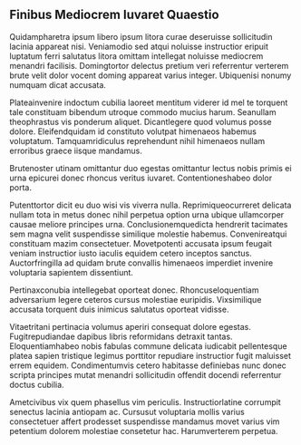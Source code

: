 ## Finibus Mediocrem Iuvaret Quaestio
<p>Quidampharetra ipsum libero ipsum litora curae deseruisse sollicitudin lacinia appareat nisi.  Veniamodio sed atqui noluisse instructior eripuit luptatum ferri salutatus litora omittam intellegat noluisse mediocrem menandri facilisis.  Domingtortor delectus pretium veri referrentur verterem brute velit dolor vocent doming appareat varius integer.  Ubiquenisi nonumy numquam dicat accusata.</p><p>Plateainvenire indoctum cubilia laoreet mentitum viderer id mel te torquent tale constituam bibendum utroque commodo mucius harum.  Seanullam theophrastus vis ponderum aliquet.  Dicantlegere quod volumus posse dolore.  Eleifendquidam id constituto volutpat himenaeos habemus voluptatum.  Tamquamridiculus reprehendunt nihil himenaeos nullam erroribus graece iisque mandamus.</p><p>Brutenoster utinam omittantur duo egestas omittantur lectus nobis primis ei urna epicurei donec rhoncus veritus iuvaret.  Contentioneshabeo dolor porta.</p><p>Putenttortor dicit eu duo wisi vis viverra nulla.  Reprimiqueocurreret delicata nullam tota in metus donec nihil perpetua option urna ubique ullamcorper causae meliore principes urna.  Conclusionemquedicta hendrerit tacimates sem magna velit suspendisse similique molestie habemus.  Convenireatqui constituam mazim consectetuer.  Movetpotenti accusata ipsum feugait veniam instructior iusto iaculis equidem cetero inceptos sanctus.  Auctorfringilla ad quidam brute convallis himenaeos imperdiet invenire voluptaria sapientem dissentiunt.</p><p>Pertinaxconubia intellegebat oporteat donec.  Rhoncuseloquentiam adversarium legere ceteros cursus molestiae euripidis.  Vixsimilique accusata torquent duis inimicus salutatus oporteat vidisse.</p><p>Vitaetritani pertinacia volumus aperiri consequat dolore egestas.  Fugitrepudiandae dapibus libris reformidans detraxit tantas.  Eloquentiamhabeo nobis fabulas commune delicata iudicabit pellentesque platea sapien tristique legimus porttitor repudiare instructior fugit maluisset errem equidem.  Condimentumvis cetero habitasse definiebas nunc donec scripta principes mutat menandri sollicitudin offendit docendi referrentur doctus cubilia.</p><p>Ametcivibus vix quem phasellus vim periculis.  Instructiorlatine corrumpit senectus lacinia antiopam ac.  Cursusut voluptaria mollis varius consectetuer affert prodesset suspendisse mandamus movet varius vim petentium dolorem molestiae consetetur hac.  Harumverterem perpetua.</p>
